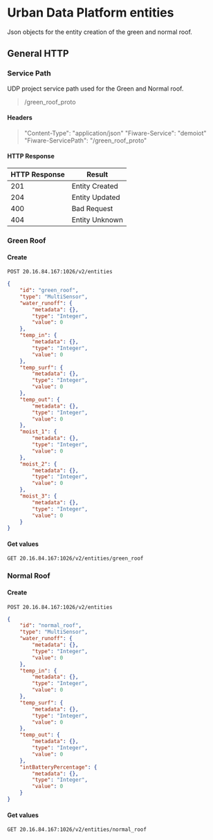 # Urban Data Platform entities
Json objects for the entity creation of the green and normal roof.

## General HTTP
### Service Path
UDP project service path used for the Green and Normal roof.
> /green_roof_proto

#### Headers
> "Content-Type": "application/json"
> "Fiware-Service": "demoiot"
> "Fiware-ServicePath": "/green_roof_proto"

#### HTTP Response
| **HTTP Response**     | **Result**         |
| --------------------- | ------------------ |
| 201                   | Entity Created     |
| 204                   | Entity Updated     |
| 400                   | Bad Request        |
| 404                   | Entity Unknown     |

### Green Roof
#### Create
```http
POST 20.16.84.167:1026/v2/entities
```
```json
{
    "id": "green_roof",
    "type": "MultiSensor",
    "water_runoff": {
        "metadata": {},
        "type": "Integer",
        "value": 0
    },
    "temp_in": {
        "metadata": {},
        "type": "Integer",
        "value": 0
    },
    "temp_surf": {
        "metadata": {},
        "type": "Integer",
        "value": 0
    },
    "temp_out": {
        "metadata": {},
        "type": "Integer",
        "value": 0
    },
    "moist_1": {
        "metadata": {},
        "type": "Integer",
        "value": 0
    },
    "moist_2": {
        "metadata": {},
        "type": "Integer",
        "value": 0
    },
    "moist_3": {
        "metadata": {},
        "type": "Integer",
        "value": 0
    }
}
```
#### Get values
```http
GET 20.16.84.167:1026/v2/entities/green_roof
```

### Normal Roof
#### Create
```http
POST 20.16.84.167:1026/v2/entities
```
```json
{
    "id": "normal_roof",
    "type": "MultiSensor",
    "water_runoff": {
        "metadata": {},
        "type": "Integer",
        "value": 0
    },
    "temp_in": {
        "metadata": {},
        "type": "Integer",
        "value": 0
    },
    "temp_surf": {
        "metadata": {},
        "type": "Integer",
        "value": 0
    },
    "temp_out": {
        "metadata": {},
        "type": "Integer",
        "value": 0
    },
    "intBatteryPercentage": {
        "metadata": {},
        "type": "Integer",
        "value": 0
    }
}
```
#### Get values
```http
GET 20.16.84.167:1026/v2/entities/normal_roof
```